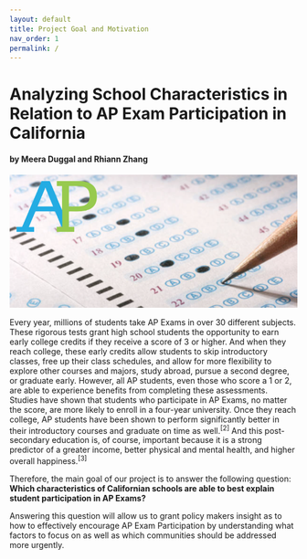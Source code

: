 ```yaml
---
layout: default
title: Project Goal and Motivation  
nav_order: 1
permalink: /
---
```


# Analyzing School Characteristics in Relation to AP Exam Participation in California
#### by Meera Duggal and Rhiann Zhang

![ap](assets/images/ap.png) 

Every year, millions of students take AP Exams in over 30 different subjects. These rigorous tests grant high school students the opportunity to earn early college credits if they receive a score of 3 or higher. And when they reach college, these early credits allow students to skip introductory classes, free up their class schedules, and allow for more flexibility to explore other courses and majors, study abroad, pursue a second degree, or graduate early. However, all AP students, even those who score a 1 or 2, are able to experience benefits from completing these assessments. Studies have shown that students who participate in AP Exams, no matter the score, are more likely to enroll in a four-year university. Once they reach college, AP students have been shown to perform significantly better in their introductory courses and graduate on time as well.<sup>[2]</sup> And this post-secondary education is, of course, important because it is a strong predictor of a greater income, better physical and mental health, and higher overall happiness.<sup>[3]</sup>

Therefore, the main goal of our project is to answer the following question: **Which characteristics of Californian schools are able to best explain student participation in AP Exams?** 

Answering this question will allow us to grant policy makers insight as to how to effectively encourage AP Exam Participation by understanding what factors to focus on as well as which communities should be addressed more urgently. 
